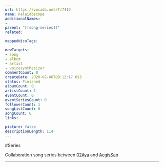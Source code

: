 ```yaml
---
url: https://vocadb.net/T/7419
name: Kaleidoscope
additionalNames: 
- 
parent: "[[song-series]]"
related:

mappedNicoTags:

newTargets:
- song
- album
- artist
- voicesynthesizer
commentCount: 0
createDate: 2020-02-06T09:12:17.093
status: Finished
albumCount: 0
artistCount: 1
eventCount: 0
eventSeriesCount: 0
followerCount: 1
songListCount: 0
songCount: 6
links: 

picture: false
descriptionLength: 114
---
```


#Series

Collaboration song series between [02Aya](https://vocadb.net/Ar/65480) and [AegisSan](https://vocadb.net/Ar/48940)

---

